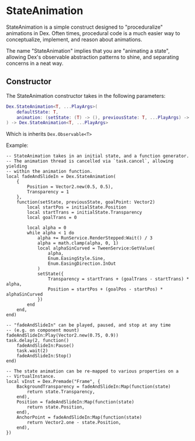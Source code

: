 # StateAnimation

StateAnimation is a simple construct designed to "proceduralize" animations in Dex. Often times, procedural code is a much easier way to conceptualize, implement, and reason about animations.

The name "StateAnimation" implies that you are "animating a state", allowing Dex's observable abstraction patterns to shine, and separating concerns in a neat way.

## Constructor

The StateAnimation constructor takes in the following parameters:
```lua
Dex.StateAnimation<T, ...PlayArgs>(
    defaultState: T,
    animation: (setState: (T) -> (), previousState: T, ...PlayArgs) -> ()
) -> Dex.StateAnimation<T, ...PlayArgs>
```
Which is inherits `Dex.Observable<T>`

Example:
```luau
-- StateAnimation takes in an initial state, and a function generator.
-- The animation thread is cancelled via `task.cancel`, allowing yielding
-- within the animation function.
local fadeAndSlideIn = Dex.StateAnimation(
    {
        Position = Vector2.new(0.5, 0.5),
        Transparency = 1
    },
    function(setState, previousState, goalPoint: Vector2)
        local startPos = initialState.Position
        local startTrans = initialState.Transparency
        local goalTrans = 0
        
        local alpha = 0
        while alpha < 1 do
            alpha += RunService.RenderStepped:Wait() / 3
            alpha = math.clamp(alpha, 0, 1)
            local alphaSinCurved = TweenService:GetValue(
                alpha,
                Enum.EasingStyle.Sine,
                Enum.EasingDirection.InOut
            )
            setState({
                Transparency = startTrans + (goalTrans - startTrans) * alpha,
                Position = startPos + (goalPos - startPos) * alphaSinCurved
            })
        end
    end,
end)

-- "fadeAndSlideIn" can be played, paused, and stop at any time
-- (e.g. on component mount)
fadeAndSlideIn:Play(Vector2.new(0.75, 0.9))
task.delay(2, function()
    fadeAndSlideIn:Pause()
    task.wait(2)
    fadeAndSlideIn:Stop()
end)

-- The state animation can be re-mapped to various properties on a
-- VirtualInstance.
local vInst = Dex.Premade("Frame", {
    BackgroundTransparency = fadeAndSlideIn:Map(function(state)
        return state.Transparency,
    end),
    Position = fadeAndSlideIn:Map(function(state)
        return state.Position,
    end),
    AnchorPoint = fadeAndSlideIn:Map(function(state)
        return Vector2.one - state.Position,
    end),
})
```

